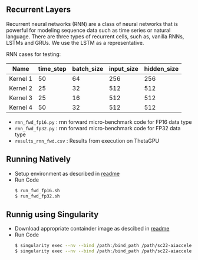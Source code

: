 ## Recurrent Layers

Recurrent neural networks (RNN) are a class of neural networks that is powerful for modeling sequence data such as time series or natural language. There are three types of recurrent cells, such as, vanilla RNNs, LSTMs and GRUs. We use the LSTM as a representative.

RNN cases for testing:

| Name     | time_step | batch_size | input_size | hidden_size |
|----------|-----------|------------|------------|-------------|
| Kernel 1 | 50        | 64         | 256        | 256         |
| Kernel 2 | 25        | 32         | 512        | 512         |
| Kernel 3 | 25        | 16         | 512        | 512         |
| Kernel 4 | 50        | 32         | 512        | 512         |



+ `rnn_fwd_fp16.py` : rnn forward micro-benchmark code for FP16 data type
+ `rnn_fwd_fp32.py` : rnn forward micro-benchmark code for FP32 data type
+ `results_rnn_fwd.csv` : Results from execution on ThetaGPU


## Running Natively

+ Setup environment as described in [readme](../../../README.md)
+ Run Code
    ```bash
    $ run_fwd_fp16.sh
    $ run_fwd_fp32.sh
    ```

## Runnig using Singularity

* Download appropriate containder image as descibed in [readme](../../../README.md)
* Run Code
    ```bash
    $ singularity exec --nv --bind /path:/bind_path /path/sc22-aiaccelerators-ae-pytorch.sif run_fwd_fp16.sh
    $ singularity exec --nv --bind /path:/bind_path /path/sc22-aiaccelerators-ae-pytorch.sif run_fwd_fp32.sh
    ```
